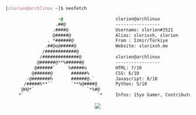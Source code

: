 
```css
[slorien@archlinux ~]$ neofetch

                    -@                    slorien@archlinux
                   .##@                   -----------------
                  .####@                  Username: slorien#3521
                  @#####@                 Alias: slorixsh, slorien
                . *######@                From : Izmir/Türkiye
               .##@o@#####@               Website: slorixsh.me
              /############@            
             /##############@             slorien@archlinux
            @######@**%######@            -----------------
           @######`     %#####o           HTML: 7/10
          @######@       ######%          CSS: 6/1O
        -@#######h       ######@.`        Javascript: 8/10
       /#####h**``       `**%@####@       Python: 5/10
      @H@*`                    `*%#@    
     *`                            `*     Infos: 15yo Gamer, Contributor And Translator. Interested In MOBA Games.

```

<p align="center">
	<img src="https://github-readme-stats.vercel.app/api/top-langs/?username=slorixsh&layout=compact&count_private=true&langs_count=8&hide_border=true&theme=dark"/>
<!-- 	<br>
	<img src="https://github-readme-streak-stats.herokuapp.com/?user=slorixsh&theme=dark&hide_border=true">
	<br>
	<img src="https://github-readme-stats.vercel.app/api?username=slorixsh&include_all_commits=true&show_icons=true&hide_border=true&hide_title=true&count_private=true&theme=dark">
	<br>
	<img src="https://github-readme-stats.vercel.app/api/top-langs/?username=slorixsh&layout=compact&count_private=true&langs_count=8&hide_border=true&theme=dark"> -->
</p>
